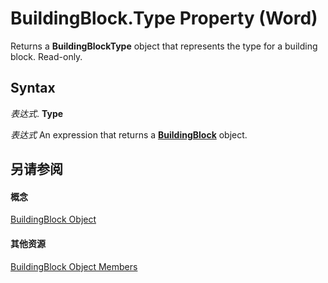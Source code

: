 
# BuildingBlock.Type Property (Word)

Returns a  **BuildingBlockType** object that represents the type for a building block. Read-only.


## Syntax

 _表达式_. **Type**

 _表达式_ An expression that returns a **[BuildingBlock](2558b89f-8552-bb71-fa40-101cab2635ba.md)** object.


## 另请参阅


#### 概念


[BuildingBlock Object](2558b89f-8552-bb71-fa40-101cab2635ba.md)
#### 其他资源


[BuildingBlock Object Members](http://msdn.microsoft.com/library/56fb71a6-3ee7-77ee-eaa3-17f16692aa18%28Office.15%29.aspx)